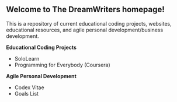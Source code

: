 ## Welcome to The DreamWriters homepage!
This is a repository of current educational coding projects, websites, educational resources, and agile personal development/business development. 

**Educational Coding Projects**
* SoloLearn
* Programming for Everybody (Coursera)

**Agile Personal Development**
* Codex Vitae
* Goals List

